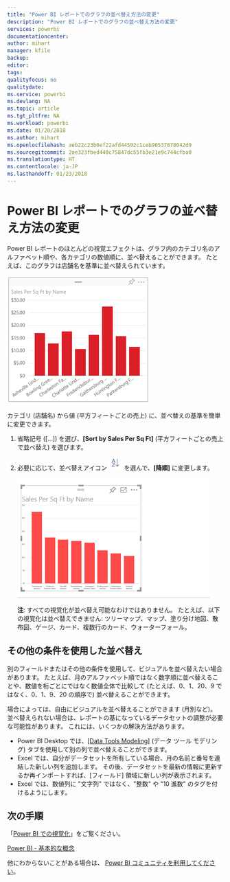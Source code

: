 ```yaml
---
title: "Power BI レポートでのグラフの並べ替え方法の変更"
description: "Power BI レポートでのグラフの並べ替え方法の変更"
services: powerbi
documentationcenter: 
author: mihart
manager: kfile
backup: 
editor: 
tags: 
qualityfocus: no
qualitydate: 
ms.service: powerbi
ms.devlang: NA
ms.topic: article
ms.tgt_pltfrm: NA
ms.workload: powerbi
ms.date: 01/20/2018
ms.author: mihart
ms.openlocfilehash: aeb22c23b0ef22afd44592c1ceb90537878042d9
ms.sourcegitcommit: 2ae323fbed440c75847dc55fb3e21e9c744cfba0
ms.translationtype: HT
ms.contentlocale: ja-JP
ms.lasthandoff: 01/23/2018
---
```

# <a name="change-how-a-chart-is-sorted-in-a-power-bi-report"></a>Power BI レポートでのグラフの並べ替え方法の変更
Power BI レポートのほとんどの視覚エフェクトは、グラフ内のカテゴリ名のアルファベット順や、各カテゴリの数値順に、並べ替えることができます。 たとえば、このグラフは店舗名を基準に並べ替えられています。

![](media/power-bi-report-change-sort/pbi_chartsortcategory.png)

カテゴリ (店舗名) から値 (平方フィートごとの売上) に、並べ替えの基準を簡単に変更できます。

1. 省略記号 ([...]) を選び、**[Sort by Sales Per Sq Ft]** (平方フィートごとの売上で並べ替え) を選びます。
2. 必要に応じて、並べ替えアイコン ![](media/power-bi-report-change-sort/sorticon.png) を選んで、**[降順]** に変更します。

   ![](media/power-bi-report-change-sort/sortby.gif)

   **注**: すべての視覚化が並べ替え可能なわけではありません。  たとえば、以下の視覚化は並べ替えできません: ツリーマップ、マップ、塗り分け地図、散布図、ゲージ、カード、複数行のカード、ウォーターフォール。

<a name="other"></a>
## <a name="sorting-using-other-criteria"></a>その他の条件を使用した並べ替え
別のフィールドまたはその他の条件を使用して、ビジュアルを並べ替えたい場合があります。  たとえば、月のアルファベット順ではなく数字順に並べ替えることや、数値を桁ごとにではなく数値全体で比較して (たとえば、0、1、20、9 ではなく、0、1、9、20 の順序で) 並べ替えることができます。  

場合によっては、自由にビジュアルを並べ替えることができます (月別など)。  並べ替えられない場合は、レポートの基になっているデータセットの調整が必要な可能性があります。 これには、いくつかの解決方法があります。

* Power BI Desktop では、[[Data Tools Modeling]](desktop-sort-by-column.md) (データ ツール モデリング) タブを使用して別の列で並べ替えることができます。
* Excel では、自分がデータセットを所有している場合、月の名前と番号を連結した新しい列を追加します。 その後、データセットを最新の情報に更新するか再インポートすれば、[フィールド] 領域に新しい列が表示されます。
* Excel では、数値列に "文字列" ではなく、"整数" や "10 進数" のタグを付けるようにします。

## <a name="next-steps"></a>次の手順
「[Power BI での視覚化](power-bi-report-visualizations.md)」をご覧ください。

[Power BI - 基本的な概念](service-basic-concepts.md)

他にわからないことがある場合は、 [Power BI コミュニティを利用してください](http://community.powerbi.com/)。
